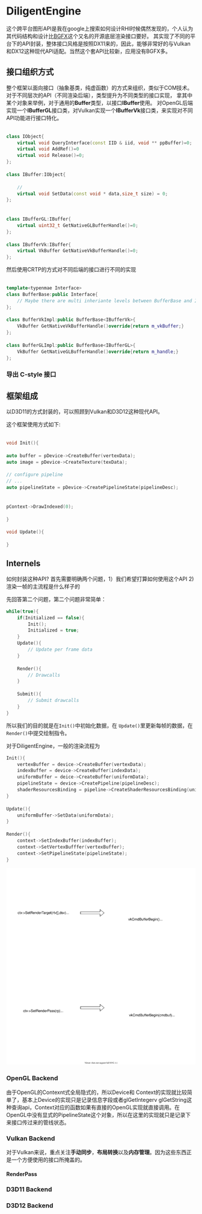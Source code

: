 # DiligentEngine

这个跨平台图形API是我在google上搜索如何设计RHI时候偶然发现的，个人认为其代码结构和设计比[BGFX](https://github.com/bkaradzic/bgfx)这个又名的开源底层渲染接口要好。
其实现了不同的平台下的API封装，整体接口风格是按照DX11来的，因此，能够非常好的与Vulkan和DX12这种现代API适配。当然这个套API比较新，应用没有BGFX多。

## 接口组织方式

整个框架以面向接口（抽象基类，纯虚函数）的方式来组织，类似于COM技术。对于不同层次的API（不同渲染后端），类型提升为不同类型的接口实现，
拿其中某个对象来举例，对于通用的**Buffer**类型，以接口**IBuffer**使用。
对OpenGL后端实现一个**IBufferGL**接口类，对Vulkan实现一个**IBufferVk**接口类，来实现对不同API功能进行接口特化。

```cpp

class IObject{
    virtual void QueryInterface(const IID & iid, void ** ppBuffer)=0;
    virtual void AddRef()=0
    virtual void Release()=0;
};

class IBuffer:IObject{

    //
    virtual void SetData(const void * data,size_t size) = 0;
};


class IBufferGL:IBuffer{
    virtual uint32_t GetNativeGLBufferHandle()=0;
};

class IBufferVk:IBuffer{
    virtual VkBuffer GetNativeVkBufferHandle()=0;
};

```

然后使用CRTP的方式对不同后端的接口进行不同的实现

```cpp

template<typenmae Interface>
class BufferBase:public Interface{
    // Maybe there are multi inheriante levels between BufferBase and Interface
};

class BufferVkImpl:public BufferBase<IBufferVk>{
    VkBuffer GetNativeVkBufferHandle()override{return m_vkBuffer;}
};

class BufferGLImpl:public BufferBase<IBufferGL>{
    VkBuffer GetNativeGLBufferHandle()override{return m_handle;}
};

```

### 导出 C-style 接口

## 框架组成

以D3D11的方式封装的，可以照顾到Vulkan和D3D12这种现代API。

这个框架使用方式如下:

```cpp

void Init(){

auto buffer = pDevice->CreateBuffer(vertexData);
auto image = pDevice->CreateTexture(texData);

// configure pipeline
// ...
auto pipelineState = pDevice->CreatePipelineState(pipelineDesc);


pContext->DrawIndexed(0);

}

void Update(){

}
```

## Internels

如何封装这种API? 首先需要明确两个问题，1）我们希望打算如何使用这个API 2)渲染一帧的主流程是什么样子的

先回答第二个问题，第二个问题非常简单：

```cpp
while(true){
    if(Initialized == false){
        Init();
        Initialized = true;
    }
    Update(){
        // Update per frame data
    }

    Render(){
        // Drawcalls
    }

    Submit(){
        // Submit drawcalls
    }
}
```

所以我们的目的就是在```Init()```中初始化数据，在 ```Update()```里更新每帧的数据，在```Render()```中提交绘制指令。

对于DiligentEngine，一般的渲染流程为

```cpp
Init(){
    vertexBuffer = device->CreateBuffer(vertexData);
    indexBuffer = device->CreateBuffer(indexData);
    uniformBuffer = deice->CreateBuffer(uniformData);
    pipelineState = device->CreatePipeline(pipelineDesc);
    shaderResourcesBinding = pipeline->CreateShaderResourcesBinding(uniformDesc);
}

Update(){
    uniformBuffer->SetData(uniformData);
}

Render(){
    context->SetIndexBuffer(indexBuffer);
    context->SetVertexBufffer(vertexBuffer);
    context->SetPipelineState(pipelineState);
}

```

![mapping1](./res/vkmapping1.drawio.svg)

### OpenGL Backend

由于OpenGL的Contexnt式全局隐式的，所以Device和 Context的实现就比较简单了，基本上Device的实现只是记录信息字段或者glGetIntegerv glGetString这种查询api，Context对应的函数如果有直接的OpenGL实现就直接调用。在OpenGL中没有显式的PipelineState这个对象，所以在这里的实现就只是记录下来接口传过来的管线状态。

### Vulkan Backend

对于Vulkan来说，重点关注**手动同步**，**布局转换**以及**内存管理**。因为这些东西正是一个方便使用的接口所掩盖的。

#### RenderPass


### D3D11 Backend


### D3D12 Backend